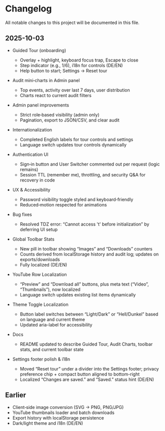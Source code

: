 # Changelog

All notable changes to this project will be documented in this file.

## 2025-10-03

- Guided Tour (onboarding)
  - Overlay + highlight, keyboard focus trap, Escape to close
  - Step indicator (e.g., 1/6), i18n for controls (DE/EN)
  - Help button to start; Settings → Reset tour
- Audit mini‑charts in Admin panel
  - Top events, activity over last 7 days, user distribution
  - Charts react to current audit filters
- Admin panel improvements
  - Strict role‑based visibility (admin only)
  - Pagination, export to JSON/CSV, and clear audit
- Internationalization
  - Completed English labels for tour controls and settings
  - Language switch updates tour controls dynamically
- Authentication UI
  - Sign‑in button and User Switcher commented out per request (logic remains)
  - Session TTL (remember me), throttling, and security Q&A for recovery in code
- UX & Accessibility
  - Password visibility toggle styled and keyboard‑friendly
  - Reduced‑motion respected for animations
- Bug fixes
  - Resolved TDZ error: “Cannot access 't' before initialization” by deferring UI setup

- Global Toolbar Stats
  - New pill in toolbar showing “Images” and “Downloads” counters
  - Counts derived from localStorage history and audit log; updates on exports/downloads
  - Fully localized (DE/EN)
- YouTube Row Localization
  - “Preview” and “Download all” buttons, plus meta text (“Video”, “Thumbnails”), now localized
  - Language switch updates existing list items dynamically
- Theme Toggle Localization
  - Button label switches between “Light/Dark” or “Hell/Dunkel” based on language and current theme
  - Updated aria-label for accessibility
- Docs
  - README updated to describe Guided Tour, Audit Charts, toolbar stats, and current toolbar state

- Settings footer polish & i18n
  - Moved “Reset tour” under a divider into the Settings footer; privacy preference chip + compact button aligned to bottom-right
  - Localized “Changes are saved.” and “Saved.” status hint (DE/EN)

## Earlier

- Client‑side image conversion (SVG → PNG, PNG/JPG)
- YouTube thumbnails loader and batch downloads
- Export history with localStorage persistence
- Dark/light theme and i18n (DE/EN)